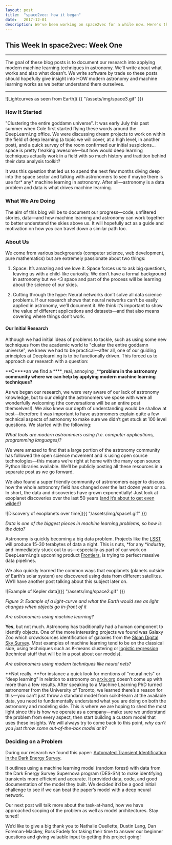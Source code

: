```yaml
---
layout: post
title:  "space2vec: how it began"
date:   2017-12-01
description: We've been working on space2vec for a while now. Here's the backstory to how it all started and what we're aiming to do over the next year.
---
```


## This Week In space2vec: Week One

----------------------------------------

The goal of these blog posts is to document our research into applying modern machine learning techniques in astronomy. We’ll write about what works and also what doesn’t. We write software by trade so these posts should hopefully give insight into HOW modern astronomy and machine learning works as we better understand them ourselves.

----------------------------------------

![Lightcurves as seen from Earth]( {{ "/assets/img/space3.gif" }})

### How It Started

"Clustering the entire goddamn universe". It was early July this past summer when Cole first started flying these words around the DeepLearni.ng office. We were discussing dream projects to work on within the field of deep learning (a topic we will cover, at a high level, in another post), and a quick survey of the room confirmed our initial suspicions… space is pretty freaking awesome––but how would deep learning techniques actually work in a field with so much history and tradition behind their data analysis toolkit?

It was this question that led us to spend the next few months diving deep into the space sector and talking with astronomers to see if maybe there is use for* any* machine learning in astronomy. After all––astronomy is a data problem and data is what drives machine learning.

### What We Are Doing

The aim of this blog will be to document our progress––code, unfiltered stories, data––and how machine learning and astronomy can work together to better understand the skies above us. It will hopefully act as a guide and motivation on how *you* can travel down a similar path too.

### About Us

We come from various backgrounds (computer science, web development, pure mathematics) but are extremely passionate about two things: 

1. Space: It’s amazing and we love it. Space forces us to ask big questions, leaving us with a child-like curiosity. We don’t have a formal background in astronomy but we <3 space and part of the process will be learning about the science of our skies.

2. Cutting through the hype: Neural networks don’t solve all data science problems. If our research shows that neural networks can’t be easily applied in astronomy, we’ll document it. We think it’s important to show the value of different applications and datasets––and that also means covering where things don’t work.

#### Our Initial Research

Although we had initial ideas of problems to tackle, such as using some new techniques from the academic world to "cluster the entire goddamn universe", we knew we had to be practical––after all, one of our guiding principles at Deeplearni.ng is to be functionally driven. This forced us to approach our research with a question:

**C****an we find a ****_real, annoying _****problem in the astronomy community where we can help by applying modern machine learning techniques?**

As we began our research, we were very aware of our lack of astronomy knowledge, but to our delight the astronomers we spoke with were all wonderfully welcoming (the conversations will be an entire post themselves!). We also knew our depth of understanding would be shallow at best––therefore it was important to have astronomers explain quite a few technical aspects of astronomy to make sure we didn’t get stuck at 100 level questions. We started with the following:

*What tools are modern astronomers using (i.e. computer applications, programming languages)?*

We were amazed to find that a large portion of the astronomy community has followed the open science movement and is using open source technologies––this means we’re right at home with the many open source Python libraries available. We’ll be publicly posting all these resources in a separate post as we go forward.

We also found a super friendly community of astronomers eager to discuss how the whole astronomy field has changed over the last dozen years or so. In short, the data and discoveries have grown exponentially! Just look at exoplanet discoveries over the last 50 years ([and it’s about to get even wilder!](https://www.lsst.org/))

![Discovery of exoplanets over time]({{ "/assets/img/space1.gif" }})

*Data is one of the biggest pieces in machine learning problems, so how is the data?*

Astronomy is quickly becoming a big data problem. Projects like the [LSST](https://www.lsst.org/) will produce 15-30 terabytes of data a night. This is nuts, *for any **industry*, and immediately stuck out to us––especially as part of our work on DeepLearni.ng’s upcoming product [Frontiers](http://deeplearni.ng/frontiers/), is trying to perfect massive data pipelines.

We also quickly learned the common ways that exoplanets (planets outside of Earth’s solar system) are discovered using data from different satellites. We’ll have another post talking about this subject later on.

![Example of Kepler data]({{ "/assets/img/space2.gif" }})

*Figure 3: Example of a light-curve and what the Earth would see as light changes when objects go in-front of it*

*Are astronomers using machine learning?*

**Yes**, but not much. Astronomy has traditionally had a human component to identify objects.  One of the more interesting projects we found was Galaxy Zoo which crowdsources identification of galaxies from the [Sloan Digital Sky Survey](http://www.sdss.org/). Most examples of machine learning tend to be on the classical side, using techniques such as K-means clustering or [logistic ](https://en.wikipedia.org/wiki/Logistic_regression)[regression](https://en.wikipedia.org/wiki/Logistic_regression) (technical stuff that will be in a post about our models).

*Are astronomers using modern techniques like neural nets?*

**Not really. **For instance a quick look for mentions of "neural nets" or “deep learning” in relation to astronomy on [arxiv.org](https://arxiv.org/) doesn’t come up with more than a few results. After speaking to a Machine Learning PhD turned astronomer from the University of Toronto, we learned there’s a reason for this––you can’t just throw a standard model from scikit-learn at the available data, you need to fundamentally understand what you are doing on both the astronomy and modeling side. This is where we are hoping to shed the most light since this is how we operate as a company––make sure we understand the problem from every aspect, then start building a custom model that uses these insights. We will always try to come back to this point, *why can’t you just throw some out-of-the-box model at it?*

### Deciding on a Problem

During our research we found this paper: [Automated Transient Identification in the Dark Energy Survey](https://arxiv.org/abs/1504.02936).

It outlines using a machine learning model (random forest) with data from the Dark Energy Survey Supernova program (DES-SN) to make identifying transients more efficient and accurate. It provided data, code, and good documentation of the model they built. We decided it’d be a good initial challenge to see if we can beat the paper’s model with a deep neural network.

Our next post will talk more about the task-at-hand, how we have approached scoping of the problem as well as model architectures. Stay tuned!

We’d like to give a big thank you to Nathalie Ouellette, Dustin Lang, Dan Foreman-Mackey, Ross Fadely for taking their time to answer our beginner questions and giving valuable input to getting this project going!